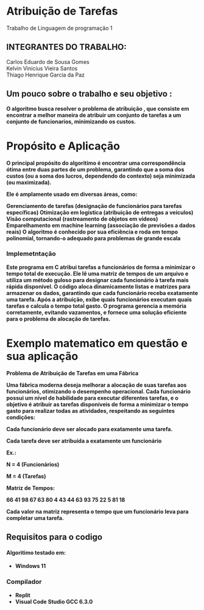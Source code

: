 # Atribuição de Tarefas
Trabalho de Linguagem de programação 1
## INTEGRANTES DO TRABALHO:
Carlos Eduardo de Sousa Gomes<br>
Kelvin Vinicius Vieira Santos<br>
Thiago Henrique Garcia da Paz<br>
## Um pouco sobre o trabalho e seu objetivo <b>:

O algoritmo busca resolver o problema de atribuição , que consiste em encontrar a melhor maneira de atribuir um conjunto de tarefas a um conjunto de funcionarios, minimizando os custos.

# Propósito e Aplicação

O principal propósito do algoritimo é encontrar uma correspondência ótima entre duas partes de um problema, garantindo que a soma dos custos (ou a soma dos lucros, dependendo do contexto) seja minimizada (ou maximizada).

Ele é amplamente usado em diversas áreas, como:

Gerenciamento de tarefas (designação de funcionários para tarefas específicas)
Otimização em logística (atribuição de entregas a veículos)
Visão computacional (rastreamento de objetos em vídeos)
Emparelhamento em machine learning (associação de previsões a dados reais)
O algoritmo é conhecido por sua eficiência e roda em tempo polinomial, tornando-o adequado para problemas de grande escala
### Implemetntação 
Este programa em C atribui tarefas a funcionários de forma a minimizar o tempo total de execução. Ele lê uma matriz de tempos de um arquivo e utiliza um método guloso para designar cada funcionário à tarefa mais rápida disponível. O código aloca dinamicamente listas e matrizes para armazenar os dados, garantindo que cada funcionário receba exatamente uma tarefa. Após a atribuição, exibe quais funcionários executam quais tarefas e calcula o tempo total gasto. O programa gerencia a memória corretamente, evitando vazamentos, e fornece uma solução eficiente para o problema de alocação de tarefas.

# Exemplo matematico em questão e sua aplicação

Problema de Atribuição de Tarefas em uma Fábrica<br>

Uma fábrica moderna deseja melhorar a alocação de suas tarefas aos funcionários, otimizando o desempenho operacional. Cada funcionário possui um nível de habilidade para executar diferentes tarefas, e o objetivo é atribuir as tarefas disponíveis de forma a minimizar o tempo gasto para realizar todas as atividades, respeitando as seguintes condições:

Cada funcionário deve ser alocado para exatamente uma tarefa.

Cada tarefa deve ser atribuída a exatamente um funcionário


Ex.:

N = 4 (Funcionários)

M = 4 (Tarefas)

Matriz de Tempos:

66 41 98 67
63 80 4 43
44 63 93 75
22 5 81 18


Cada valor na matriz representa o tempo que um funcionário leva para completar uma tarefa.

## Requisitos para o codigo
#### Algoritimo testado em:
- Windows 11<b>
### Compilador 
- Replit
- Visual Code Studio GCC 6.3.0






